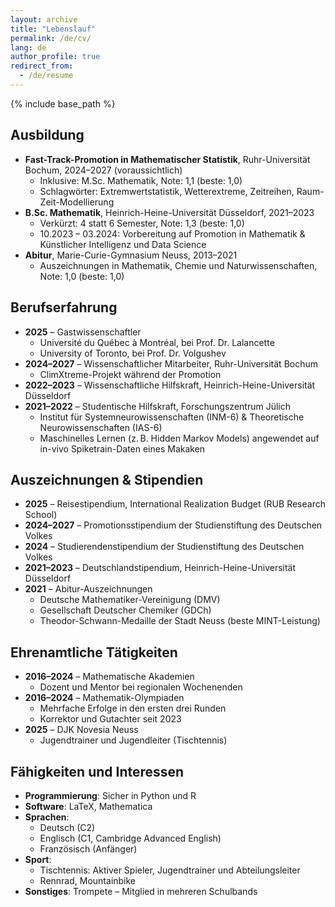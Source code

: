 ```yaml
---
layout: archive
title: "Lebenslauf"
permalink: /de/cv/
lang: de
author_profile: true
redirect_from:
  - /de/resume
---
```


{% include base_path %}

Ausbildung
----------

* **Fast-Track-Promotion in Mathematischer Statistik**, Ruhr-Universität Bochum, 2024–2027 (voraussichtlich)  
  * Inklusive: M.Sc. Mathematik, Note: 1,1 (beste: 1,0)  
  * Schlagwörter: Extremwertstatistik, Wetterextreme, Zeitreihen, Raum-Zeit-Modellierung  
* **B.Sc. Mathematik**, Heinrich-Heine-Universität Düsseldorf, 2021–2023  
  * Verkürzt: 4 statt 6 Semester, Note: 1,3 (beste: 1,0)  
  * 10.2023 – 03.2024: Vorbereitung auf Promotion in Mathematik & Künstlicher Intelligenz und Data Science  
* **Abitur**, Marie-Curie-Gymnasium Neuss, 2013–2021  
  * Auszeichnungen in Mathematik, Chemie und Naturwissenschaften, Note: 1,0 (beste: 1,0)

Berufserfahrung
---------------

* **2025** – Gastwissenschaftler  
  * Université du Québec à Montréal, bei Prof. Dr. Lalancette  
  * University of Toronto, bei Prof. Dr. Volgushev  
* **2024–2027** – Wissenschaftlicher Mitarbeiter, Ruhr-Universität Bochum  
  * ClimXtreme-Projekt während der Promotion  
* **2022–2023** – Wissenschaftliche Hilfskraft, Heinrich-Heine-Universität Düsseldorf  
* **2021–2022** – Studentische Hilfskraft, Forschungszentrum Jülich  
  * Institut für Systemneurowissenschaften (INM-6) & Theoretische Neurowissenschaften (IAS-6)  
  * Maschinelles Lernen (z. B. Hidden Markov Models) angewendet auf in-vivo Spiketrain-Daten eines Makaken

<!-- Veröffentlichungen
-----------------------
* **Preprints**  
  * Bücher, A., & Haufs, E. (2025). _Extreme Value Analysis based on Blockwise Top-Two Order Statistics_. Preprint. [arXiv:2502.15036](https://arxiv.org/abs/2502.15036)

Vorträge
--------
* Eingeladener Vortrag auf der Extreme Value Analysis Konferenz 2025 in Chapel Hill, NC, USA  
* Beitrag (Data Challenge) – TBD -->

Auszeichnungen & Stipendien
---------------------------
* **2025** – Reisestipendium, International Realization Budget (RUB Research School)  
* **2024–2027** – Promotionsstipendium der Studienstiftung des Deutschen Volkes  
* **2024** – Studierendenstipendium der Studienstiftung des Deutschen Volkes  
* **2021–2023** – Deutschlandstipendium, Heinrich-Heine-Universität Düsseldorf  
* **2021** – Abitur-Auszeichnungen  
  * Deutsche Mathematiker-Vereinigung (DMV)  
  * Gesellschaft Deutscher Chemiker (GDCh)  
  * Theodor-Schwann-Medaille der Stadt Neuss (beste MINT-Leistung)

Ehrenamtliche Tätigkeiten
-------------------------

* **2016–2024** – Mathematische Akademien  
  * Dozent und Mentor bei regionalen Wochenenden  
* **2016–2024** – Mathematik-Olympiaden  
  * Mehrfache Erfolge in den ersten drei Runden  
  * Korrektor und Gutachter seit 2023  
* **2025** – DJK Novesia Neuss  
  * Jugendtrainer und Jugendleiter (Tischtennis)

Fähigkeiten und Interessen
--------------------------

* **Programmierung**: Sicher in Python und R  
* **Software**: LaTeX, Mathematica  
* **Sprachen**:  
  * Deutsch (C2)  
  * Englisch (C1, Cambridge Advanced English)  
  * Französisch (Anfänger)  
* **Sport**:  
  * Tischtennis: Aktiver Spieler, Jugendtrainer und Abteilungsleiter  
  * Rennrad, Mountainbike  
* **Sonstiges**: Trompete – Mitglied in mehreren Schulbands
